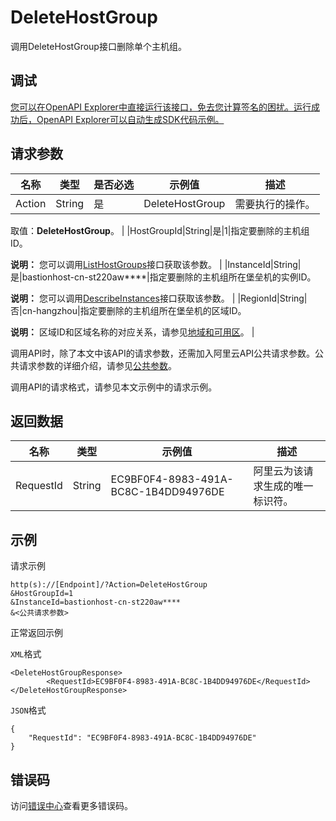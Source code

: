 # DeleteHostGroup

调用DeleteHostGroup接口删除单个主机组。

## 调试

[您可以在OpenAPI Explorer中直接运行该接口，免去您计算签名的困扰。运行成功后，OpenAPI Explorer可以自动生成SDK代码示例。](https://api.aliyun.com/#product=Yundun-bastionhost&api=DeleteHostGroup&type=RPC&version=2019-12-09)

## 请求参数

|名称|类型|是否必选|示例值|描述|
|--|--|----|---|--|
|Action|String|是|DeleteHostGroup|需要执行的操作。

 取值：**DeleteHostGroup**。 |
|HostGroupId|String|是|1|指定要删除的主机组ID。

 **说明：** 您可以调用[ListHostGroups](~~201307~~)接口获取该参数。 |
|InstanceId|String|是|bastionhost-cn-st220aw\*\*\*\*|指定要删除的主机组所在堡垒机的实例ID。

 **说明：** 您可以调用[DescribeInstances](~~153281~~)接口获取该参数。 |
|RegionId|String|否|cn-hangzhou|指定要删除的主机组所在堡垒机的区域ID。

 **说明：** 区域ID和区域名称的对应关系，请参见[地域和可用区](~~40654~~)。 |

调用API时，除了本文中该API的请求参数，还需加入阿里云API公共请求参数。公共请求参数的详细介绍，请参见[公共参数](~~148139~~)。

调用API的请求格式，请参见本文示例中的请求示例。

## 返回数据

|名称|类型|示例值|描述|
|--|--|---|--|
|RequestId|String|EC9BF0F4-8983-491A-BC8C-1B4DD94976DE|阿里云为该请求生成的唯一标识符。 |

## 示例

请求示例

```
http(s)://[Endpoint]/?Action=DeleteHostGroup
&HostGroupId=1
&InstanceId=bastionhost-cn-st220aw****
&<公共请求参数>
```

正常返回示例

`XML`格式

```
<DeleteHostGroupResponse>
        <RequestId>EC9BF0F4-8983-491A-BC8C-1B4DD94976DE</RequestId>
</DeleteHostGroupResponse>
```

`JSON`格式

```
{
    "RequestId": "EC9BF0F4-8983-491A-BC8C-1B4DD94976DE"
}
```

## 错误码

访问[错误中心](https://error-center.aliyun.com/status/product/Yundun-bastionhost)查看更多错误码。

